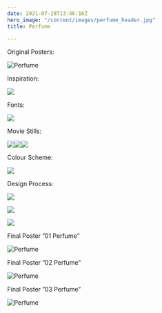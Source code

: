 ```yaml
---
date: 2021-07-28T13:46:16Z
hero_image: "/content/images/perfume_header.jpg"
title: Perfume

---
```


Original Posters:

![Perfume](/content/images/perfume_posters_original.jpg "Perfume")

Inspiration:

![](/content/images/website.png)

Fonts:

![](/content/images/font-1.png)

Movie Stills:

![](/content/images/4.png)![](/content/images/7.png)![](/content/images/10.png)

Colour Scheme:

![](/content/images/colours.png)

Design Process:

![](/content/images/body.png)

![](/content/images/body3.png)

![](/content/images/body2.png)

Final Poster ”01 Perfume”

![Perfume](/content/images/perfume_poster_blue-1.jpg "Perfume")

Final Poster ”02 Perfume”

![Perfume](/content/images/perfume_poster_yellow.jpg "Perfume")

Final Poster ”03 Perfume”

![Perfume](/content/images/perfume_poste_beige-1.jpg "Perfume")